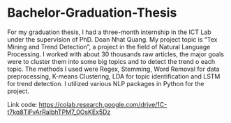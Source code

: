 # Bachelor-Graduation-Thesis
For my graduation thesis, I had a three-month internship in the ICT Lab under the supervision of PhD. Doan Nhat Quang. My project topic is “Tex Mining and Trend Detection”, a project in the field of Natural Language Processing. I worked with about 30 thousands raw articles, the major goals were to cluster them into some big topics and to detect the trend o each topic. The methods I used were Regex, Stemming, Word Removal for data preprocessing, K-means Clustering, LDA for topic identification and LSTM for trend detection. I utilized various NLP packages in Python for the project.


Link code: https://colab.research.google.com/drive/1C-t7kq8TiFvArRaIbhTPM7_0OsKEx5Dz
